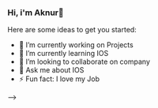 ### Hi, i'm Aknur👋


Here are some ideas to get you started:

- 🔭 I’m currently working on Projects
- 🌱 I’m currently learning IOS
- 👯 I’m looking to collaborate on company
- 💬 Ask me about IOS
- ⚡ Fun fact: I love my Job

[Vk]: https://vk.com/aknurchik
[youtube]: https://www.youtube.com/channel/UCMFvdK9HKPG1Ajb5CvDaVLA
[instagram]: https://www.instagram.com/s.aknura.01/

-->
